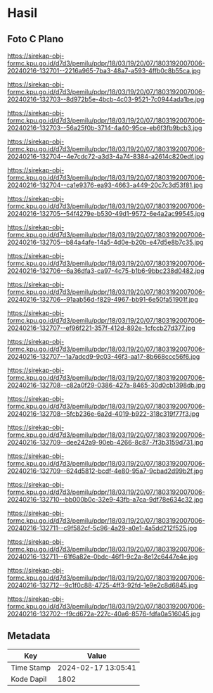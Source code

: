 # Hasil

## Foto C Plano

https://sirekap-obj-formc.kpu.go.id/d7d3/pemilu/pdpr/18/03/19/20/07/1803192007006-20240216-132701--2216a965-7ba3-48a7-a593-4ffb0c8b55ca.jpg

https://sirekap-obj-formc.kpu.go.id/d7d3/pemilu/pdpr/18/03/19/20/07/1803192007006-20240216-132703--8d972b5e-4bcb-4c03-9521-7c0944ada1be.jpg

https://sirekap-obj-formc.kpu.go.id/d7d3/pemilu/pdpr/18/03/19/20/07/1803192007006-20240216-132703--56a25f0b-3714-4a40-95ce-eb6f3fb9bcb3.jpg

https://sirekap-obj-formc.kpu.go.id/d7d3/pemilu/pdpr/18/03/19/20/07/1803192007006-20240216-132704--4e7cdc72-a3d3-4a74-8384-a2614c820edf.jpg

https://sirekap-obj-formc.kpu.go.id/d7d3/pemilu/pdpr/18/03/19/20/07/1803192007006-20240216-132704--ca1e9376-ea93-4663-a449-20c7c3d53f81.jpg

https://sirekap-obj-formc.kpu.go.id/d7d3/pemilu/pdpr/18/03/19/20/07/1803192007006-20240216-132705--54f4279e-b530-49d1-9572-6e4a2ac99545.jpg

https://sirekap-obj-formc.kpu.go.id/d7d3/pemilu/pdpr/18/03/19/20/07/1803192007006-20240216-132705--b84a4afe-14a5-4d0e-b20b-e47d5e8b7c35.jpg

https://sirekap-obj-formc.kpu.go.id/d7d3/pemilu/pdpr/18/03/19/20/07/1803192007006-20240216-132706--6a36dfa3-ca97-4c75-b1b6-9bbc238d0482.jpg

https://sirekap-obj-formc.kpu.go.id/d7d3/pemilu/pdpr/18/03/19/20/07/1803192007006-20240216-132706--91aab56d-f829-4967-bb91-6e50fa51901f.jpg

https://sirekap-obj-formc.kpu.go.id/d7d3/pemilu/pdpr/18/03/19/20/07/1803192007006-20240216-132707--ef96f221-357f-412d-892e-1cfccb27d377.jpg

https://sirekap-obj-formc.kpu.go.id/d7d3/pemilu/pdpr/18/03/19/20/07/1803192007006-20240216-132707--1a7adcd9-9c03-46f3-aa17-8b668ccc56f6.jpg

https://sirekap-obj-formc.kpu.go.id/d7d3/pemilu/pdpr/18/03/19/20/07/1803192007006-20240216-132708--c82a0f29-0386-427a-8465-30d0cb1398db.jpg

https://sirekap-obj-formc.kpu.go.id/d7d3/pemilu/pdpr/18/03/19/20/07/1803192007006-20240216-132708--5fcb236e-6a2d-4019-b922-318c319f77f3.jpg

https://sirekap-obj-formc.kpu.go.id/d7d3/pemilu/pdpr/18/03/19/20/07/1803192007006-20240216-132709--dee242a9-90eb-4266-8c87-7f3b3159d731.jpg

https://sirekap-obj-formc.kpu.go.id/d7d3/pemilu/pdpr/18/03/19/20/07/1803192007006-20240216-132709--624d5812-bcdf-4e80-95a7-9cbad2d99b2f.jpg

https://sirekap-obj-formc.kpu.go.id/d7d3/pemilu/pdpr/18/03/19/20/07/1803192007006-20240216-132710--bb000b0c-32e9-43fb-a7ca-9df78e634c32.jpg

https://sirekap-obj-formc.kpu.go.id/d7d3/pemilu/pdpr/18/03/19/20/07/1803192007006-20240216-132711--c9f582cf-5c96-4a29-a0e1-4a5dd212f525.jpg

https://sirekap-obj-formc.kpu.go.id/d7d3/pemilu/pdpr/18/03/19/20/07/1803192007006-20240216-132711--61f6a82e-0bdc-46f1-9c2a-8e12c6447e4e.jpg

https://sirekap-obj-formc.kpu.go.id/d7d3/pemilu/pdpr/18/03/19/20/07/1803192007006-20240216-132712--9c1f0c88-4725-4ff3-92fd-1e9e2c8d6845.jpg

https://sirekap-obj-formc.kpu.go.id/d7d3/pemilu/pdpr/18/03/19/20/07/1803192007006-20240216-132702--f9cd672a-227c-40a6-8576-fdfa0a516045.jpg


## Metadata

| Key        | Value               |
| ---------- | ------------------- |
| Time Stamp | 2024-02-17 13:05:41 |
| Kode Dapil | 1802                |



